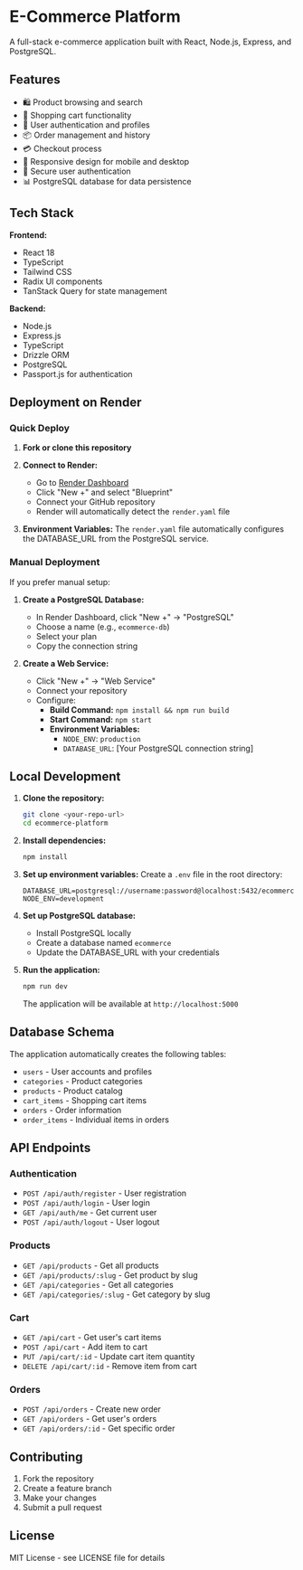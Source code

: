 # E-Commerce Platform

A full-stack e-commerce application built with React, Node.js, Express, and PostgreSQL.

## Features

- 🛍️ Product browsing and search
- 🛒 Shopping cart functionality
- 👤 User authentication and profiles
- 📦 Order management and history
- 💳 Checkout process
- 📱 Responsive design for mobile and desktop
- 🔐 Secure user authentication
- 📊 PostgreSQL database for data persistence

## Tech Stack

**Frontend:**
- React 18
- TypeScript
- Tailwind CSS
- Radix UI components
- TanStack Query for state management

**Backend:**
- Node.js
- Express.js
- TypeScript
- Drizzle ORM
- PostgreSQL
- Passport.js for authentication

## Deployment on Render

### Quick Deploy

1. **Fork or clone this repository**

2. **Connect to Render:**
   - Go to [Render Dashboard](https://dashboard.render.com/)
   - Click "New +" and select "Blueprint"
   - Connect your GitHub repository
   - Render will automatically detect the `render.yaml` file

3. **Environment Variables:**
   The `render.yaml` file automatically configures the DATABASE_URL from the PostgreSQL service.

### Manual Deployment

If you prefer manual setup:

1. **Create a PostgreSQL Database:**
   - In Render Dashboard, click "New +" → "PostgreSQL"
   - Choose a name (e.g., `ecommerce-db`)
   - Select your plan
   - Copy the connection string

2. **Create a Web Service:**
   - Click "New +" → "Web Service"
   - Connect your repository
   - Configure:
     - **Build Command:** `npm install && npm run build`
     - **Start Command:** `npm start`
     - **Environment Variables:**
       - `NODE_ENV`: `production`
       - `DATABASE_URL`: [Your PostgreSQL connection string]

## Local Development

1. **Clone the repository:**
   ```bash
   git clone <your-repo-url>
   cd ecommerce-platform
   ```

2. **Install dependencies:**
   ```bash
   npm install
   ```

3. **Set up environment variables:**
   Create a `.env` file in the root directory:
   ```
   DATABASE_URL=postgresql://username:password@localhost:5432/ecommerce
   NODE_ENV=development
   ```

4. **Set up PostgreSQL database:**
   - Install PostgreSQL locally
   - Create a database named `ecommerce`
   - Update the DATABASE_URL with your credentials

5. **Run the application:**
   ```bash
   npm run dev
   ```

   The application will be available at `http://localhost:5000`

## Database Schema

The application automatically creates the following tables:
- `users` - User accounts and profiles
- `categories` - Product categories
- `products` - Product catalog
- `cart_items` - Shopping cart items
- `orders` - Order information
- `order_items` - Individual items in orders

## API Endpoints

### Authentication
- `POST /api/auth/register` - User registration
- `POST /api/auth/login` - User login
- `GET /api/auth/me` - Get current user
- `POST /api/auth/logout` - User logout

### Products
- `GET /api/products` - Get all products
- `GET /api/products/:slug` - Get product by slug
- `GET /api/categories` - Get all categories
- `GET /api/categories/:slug` - Get category by slug

### Cart
- `GET /api/cart` - Get user's cart items
- `POST /api/cart` - Add item to cart
- `PUT /api/cart/:id` - Update cart item quantity
- `DELETE /api/cart/:id` - Remove item from cart

### Orders
- `POST /api/orders` - Create new order
- `GET /api/orders` - Get user's orders
- `GET /api/orders/:id` - Get specific order

## Contributing

1. Fork the repository
2. Create a feature branch
3. Make your changes
4. Submit a pull request

## License

MIT License - see LICENSE file for details
